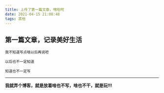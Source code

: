 ```yaml
---
title: 上传了第一篇文章，嘿哈呵
date: 2021-04-15 21:08:48
tags: 其他
---
```

## 第一篇文章，记录美好生活
    我不知道写点啥以后再说吧

    以后也不一定知道

    知道也不一定写
---
**我就弄个博客，就是放着啥也不写，啥也不干，就是玩!!!**